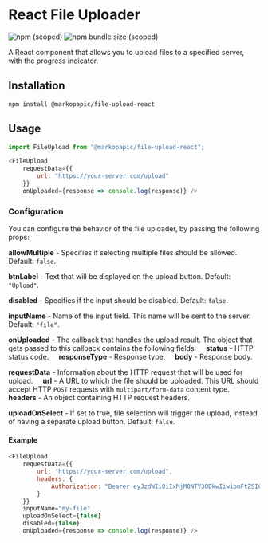 # React File Uploader

![npm (scoped)](https://img.shields.io/npm/v/@markopapic/file-upload-react) ![npm bundle size (scoped)](https://img.shields.io/bundlephobia/min/@markopapic/file-upload-react)

A React component that allows you to upload files to a specified server, with the progress indicator.

## Installation
```
npm install @markopapic/file-upload-react
```

## Usage

```js
import FileUpload from "@markopapic/file-upload-react";

<FileUpload
    requestData={{
        url: "https://your-server.com/upload"
    }}
    onUploaded={response => console.log(response)} />
```

### Configuration

You can configure the behavior of the file uploader, by passing the following props:

**allowMultiple** - Specifies if selecting multiple files should be allowed. Default: `false`.

**btnLabel** - Text that will be displayed on the upload button. Default: `"Upload"`.

**disabled** - Specifies if the input should be disabled. Default: `false`.

**inputName** - Name of the input field. This name will be sent to the server. Default: `"file"`.

**onUploaded** - The callback that handles the upload result. The object that gets passed to this callback contains the following fields:
&nbsp;&nbsp;&nbsp; **status** - HTTP status code.
&nbsp;&nbsp;&nbsp; **responseType** - Response type.
&nbsp;&nbsp;&nbsp; **body** - Response body.

**requestData** - Information about the HTTP request that will be used for upload.
&nbsp;&nbsp;&nbsp; **url** - A URL to which the file should be uploaded. This URL should accept HTTP `POST` requests with `multipart/form-data` content type.
&nbsp;&nbsp;&nbsp; **headers** - An object containing HTTP request headers.

**uploadOnSelect** - If set to true, file selection will trigger the upload, instead of having a separate upload button. Default: `false`.

#### Example

```js
<FileUpload
    requestData={{
        url: "https://your-server.com/upload",
        headers: {
            Authorization: "Bearer eyJzdWIiOiIxMjM0NTY3ODkwIiwibmFtZSI6IkpvaG4gRG9lIiwiaWF0IjoxNTE2MjM5MDIyfQ"
        }
    }}
    inputName="my-file"
    uploadOnSelect={false}
    disabled={false}
    onUploaded={response => console.log(response)} />
```